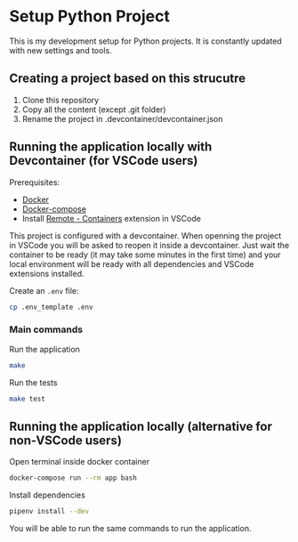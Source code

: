 # Setup Python Project

This is my development setup for Python projects. It is constantly updated with new settings and tools.

## Creating a project based on this strucutre

1. Clone this repository
2. Copy all the content (except .git folder)
3. Rename the project in .devcontainer/devcontainer.json

## Running the application locally with Devcontainer (for VSCode users)

Prerequisites:

- [Docker](https://docs.docker.com/engine/installation/)
- [Docker-compose](https://docs.docker.com/compose/install/)
- Install [Remote - Containers](https://marketplace.visualstudio.com/items?itemName=ms-vscode-remote.remote-containers) extension in VSCode

This project is configured with a devcontainer. When openning the project in VSCode you will be asked to reopen it inside a devcontainer. Just wait the container to be ready (it may take some minutes in the first time) and your local environment will be ready with all dependencies and VSCode extensions installed.

Create an `.env` file:

```bash
cp .env_template .env
```

### Main commands

Run the application

```bash
make
```

Run the tests

```bash
make test
```

## Running the application locally (alternative for non-VSCode users)

Open terminal inside docker container

```bash
docker-compose run --rm app bash
```

Install dependencies

```bash
pipenv install --dev
```

You will be able to run the same commands to run the application.
